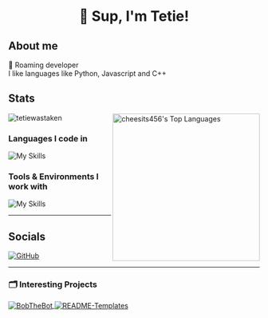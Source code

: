 <h1 align="center"> 👋 Sup, I'm Tetie!</h1>

## About me
🚗 Roaming developer<br>
I like languages like Python, Javascript and C++

## Stats
<p align="left"> <img src="https://github-readme-stats.vercel.app/api?username=tetiewastaken&show_icons=true&theme=gotham" alt="tetiewastaken" />
<img src="https://cheesits456-readme-stats.vercel.app/api/top-langs?username=tetiewastaken&layout=compact&card_width=275&theme=gotham&langs_count=10&hide=c,meson,makefile,m4&exclude_repo=github-readme-stats,BitJanitor,github-activity-readme,fancy-git,challengeBot" alt="cheesits456's Top Languages" align="right" width="295">

<h3 align="left">Languages I code in</h3>

![My Skills](https://skillicons.dev/icons?i=js,py,c,cs,cpp,css,html&theme=dark)

<h3 align="left">Tools & Environments I work with</h3>

![My Skills](https://skillicons.dev/icons?i=nodejs,vscode,unity,mongodb,stackoverflow,github,git,githubactions,md,regex,discord&theme=dark)

<hr>

## Socials

[![GitHub](https://img.shields.io/badge/-GitHub-181717?style=flat-square&logo=github&logoColor=white&link=https://github.com/tetiewastaken)](https://github.com/tetiewastaken)

<hr>

<h3 align="left">🗂️ Interesting Projects</h3>
<a href="https://github.com/tetiewastaken/BobTheBot">
  <img align="center" src="https://github-readme-stats.vercel.app/api/pin/?username=tetiewastaken&repo=BobTheBot&show_icons=true&line_height=27&title_color=6aa6f8&text_color=8a919a&icon_color=6aa6f8&bg_color=22272e" alt="BobTheBot"/>
</a>

<a href="https://github.com/tetiewastaken/README-Templates">
  <img align="center" src="https://github-readme-stats.vercel.app/api/pin/?username=tetiewastaken&repo=README-Templates&show_icons=true&line_height=27&title_color=6aa6f8&text_color=8a919a&icon_color=6aa6f8&bg_color=22272e" alt="README-Templates"/>
</a>

